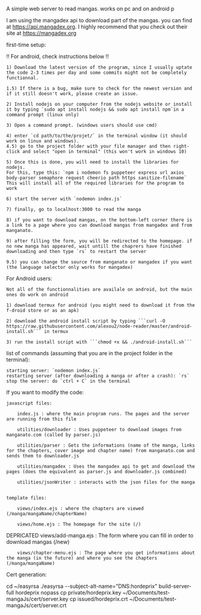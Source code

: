 A simple web server to read mangas. works on pc and on android p


I am using the mangadex api to download part of the mangas. you can find at https://api.mangadex.org.
I highly recommend that you check out their site at https://mangadex.org 



first-time setup:

!! For android, check instructions below !!

    1) Download the latest version of the program, since I usually uptate the code 2-3 times per day and some commits might not be completely functionnal.
    
    1.5) If there is a bug, make sure to check for the newest version and if it still doesn't work, please create an issue.
    
    2) Install nodejs on your computer from the nodejs website or install it by typing `sudo apt install nodejs && sudo apt install npm`in a command prompt (linux only)
    
    3) Open a command prompt. (windows users should use cmd)
    
    4) enter `cd path/to/the/projet/` in the terminal window (it should work on linux and windows).
    4.5) go to the project folder with your file manager and then right-click and select "open in terminal" (this won't work in windows 10)
    
    5) Once this is done, you will need to install the libraries for nodejs. 
    For this, type this: `npm i nodemon fs puppeteer express url axios body-parser semaphore request cheerio path https sanitize-filename`
    This will install all of the required libraries for the program to work

    6) start the server with `nodemon index.js` 

    7) finally, go to localhost:3000 to read the manga

    8) if you want to download mangas, on the bottom-left corner there is a link to a page where you can download mangas from mangadex and from manganato.

    9) after filling the form, you will be redirected to the homepage. if no new manga has appeared, wait untill the chaprers have finished downloading and then type `rs` to restart the server

    9.5) you can change the source from manganato or mangadex if you want (the language selector only works for mangadex)



For Android users:

    Not all of the functionnalities are availale on android, but the main ones do work on android
    
    1) download termux for android (you might need to download it from the f-droid store or as an apk)

    2) download the android install script by typing ```curl -O https://raw.githubusercontent.com/alexou2/node-reader/master/android-install.sh``` in termux

    3) run the install script with ```chmod +x && ./android-install.sh```


list of commands (assuming that you are in the project folder in the terminal):

    starting server: `nodemon index.js`
    restarting server (after downloading a manga or after a crash): `rs`
    stop the server: do `ctrl + C` in the terminal




If you want to modify the code:

    javascript files:

        index.js : where the main program runs. The pages and the server are running from this file

        utilities/downloader : Uses puppeteer to download images from manganato.com (called by parser.js)

        utilities/parser : Gets the informations (name of the manga, links for the chapters, cover image and chapter name) from manganato.com and sends them to downloader.js

        utilities/mangadex : Uses the mangadex api to get and download the pages (does the equivalent as parser.js and downloader.js combined)
        
        utilities/jsonWriter : interacts with the json files for the manga 


    template files: 

        views/index.ejs : where the chapters are viewed (/manga/mangaName/chapterName)

        views/home.ejs : The homepage for the site (/)

DEPRICATED        views/add-manga.ejs : The form where you can fill in order to download mangas (/new)

        views/chapter-menu.ejs : The page where you get informations about the manga (in the future) and where you see the chapters (/manga/mangaName)


Cert generation:

cd ~/easyrsa
./easyrsa --subject-alt-name="DNS:hordeprix" build-server-full hordeprix nopass
cp private/hordeprix.key ~/Documents/test-mangaJs/cert/server.key
cp issued/hordeprix.crt ~/Documents/test-mangaJs/cert/server.crt